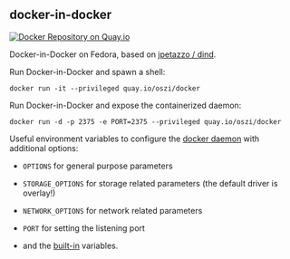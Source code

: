 ## docker-in-docker

[![Docker Repository on Quay.io](https://quay.io/repository/oszi/docker/status "Docker Repository on Quay.io")](https://quay.io/repository/oszi/docker)

Docker-in-Docker on Fedora, based on [jpetazzo / dind](https://github.com/jpetazzo/dind).

Run Docker-in-Docker and spawn a shell:

```
docker run -it --privileged quay.io/oszi/docker
```

Run Docker-in-Docker and expose the containerized daemon:

```
docker run -d -p 2375 -e PORT=2375 --privileged quay.io/oszi/docker
```

Useful environment variables to configure the [docker daemon] with additional options:

 * `OPTIONS` for general purpose parameters

 * `STORAGE_OPTIONS` for storage related parameters (the default driver is overlay!)

 * `NETWORK_OPTIONS` for network related parameters

 * `PORT` for setting the listening port

 * and the [built-in] variables.

[docker daemon]:https://docs.docker.com/reference/commandline/daemon/
[built-in]:https://docs.docker.com/reference/commandline/cli/#environment-variables

